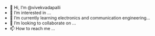 - 👋 Hi, I’m @vivekvadapalli
- 👀 I’m interested in ...
- 🌱 I’m currently learning electronics and communication engineering...
- 💞️ I’m looking to collaborate on ...
- 📫 How to reach me ...

<!---
vivekvadapalli/vivekvadapalli is a ✨ special ✨ repository because its `README.md` (this file) appears on your GitHub profile.
You can click the Preview link to take a look at your changes.
--->
